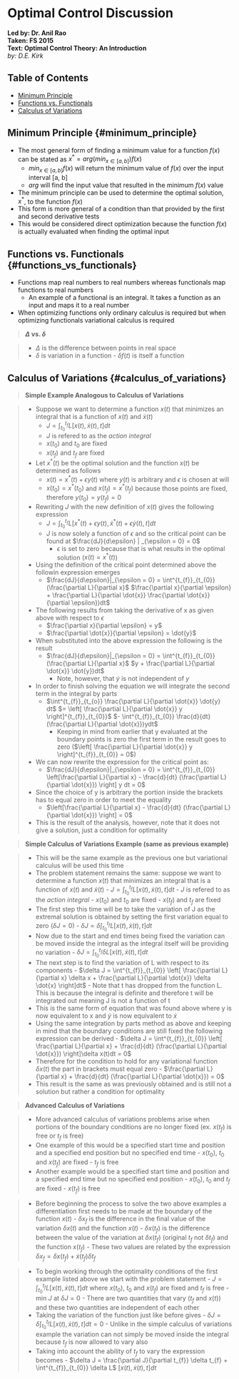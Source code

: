 # Optimal Control Discussion
**Led by: Dr. Anil Rao**  
**Taken: FS 2015**  
**Text: Optimal Control Theory: An Introduction**  
*by: D.E. Kirk*

## Table of Contents

- [Minimum Principle](#minimum_principle)
- [Functions vs. Functionals](#functions_vs_functionals)
- [Calculus of Variations](#calculus_of_variations)

## Minimum Principle {#minimum_principle}

- The most general form of finding a minimum value for a function $f(x)$ can be
  stated as $x^{*} = arg (min_{x \in [a,b]}) f(x)$
    - $min_{x \in [a,b]} f(x)$ will return the minimum value of $f(x)$ over the
      input interval [a, b]
    - $arg$ will find the input value that resulted in the minimum $f(x)$ value
- The minimum principle can be used to determine the optimal solution, $x^{*}$,
  to the function $f(x)$
- This form is more general of a condition than that provided by the first and
  second derivative tests
- This would be considered direct optimization because the function $f(x)$ is
  actually evaluated when finding the optimal input

## Functions vs. Functionals {#functions_vs_functionals}

- Functions map real numbers to real numbers whereas functionals map functions
  to real numbers
    - An example of a functional is an integral. It takes a function as an
      input and maps it to a real number
- When optimizing functions only ordinary calculus is required but when
  optimizing functionals variational calculus is required

> __$\Delta$ vs. $\delta$__

> - $\Delta$ is the difference between points in real space
> - $\delta$ is variation in a function
>       - $\delta f(t)$ is itself a function

## Calculus of Variations {#calculus_of_variations}

> __Simple Example Analogous to Calculus of Variations__

> - Suppose we want to determine a function $x(t)$ that minimizes an integral
    that is a function of $x(t)$ and $\dot{x}(t)$
>     - $J = \int^{t_{f}}_{t_{0}}L[x(t),\dot{x}(t),t]dt$
>     - $J$ is refered to as the _action integral_
>     - $x(t_{0})$ and $t_{0}$ are fixed
>     - $x(t_{f})$ and $t_{f}$ are fixed
> - Let $x^{*}(t)$ be the optimal solution and the function $x(t)$ be determined
    as follows
>     - $x(t) = x^{*}(t) + \epsilon y(t)$ where $y(t)$ is arbitrary and
        $\epsilon$ is chosen at will
>     - $x(t_{0}) = x^{*}(t_{0})$ and $x(t_{f}) = x^{*}(t_{f})$ because those
        points are fixed, therefore $y(t_{0}) = y(t_{f}) = 0$
> - Rewriting $J$ with the new definition of $x(t)$ gives the following expression
>     - $J = \int^{t_{f}}_{t_{0}}L[x^{*}(t) + \epsilon y(t),\dot{x}^{*}(t) +
        \epsilon \dot{y}(t),t]dt$
>     - $J$ is now solely a function of $\epsilon$ and so the critical point can
        be found at $\frac{dJ}{d\epsilon} | _{\epsilon = 0} = 0$
>         - $\epsilon$ is set to zero because that is what results in the optimal
            solution ($x(t) = x^{*}(t)$)
> - Using the definition of the critical point determined above the followin
    expression emerges
>     - $\frac{dJ}{d\epsilon}|_{\epsilon = 0} = \int^{t_{f}}_{t_{0}}
        (\frac{\partial L}{\partial x}$ $\frac{\partial x}{\partial \epsilon} +
        \frac{\partial L}{\partial \dot{x}} \frac{\partial \dot{x}}{\partial
        \epsilon})dt$
> - The following results from taking the derivative of x as given above with
    respect to $\epsilon$
>     - $\frac{\partial x}{\partial \epsilon} = y$
>     - $\frac{\partial \dot{x}}{\partial \epsilon} = \dot{y}$
> - When substituted into the above expression the following is the result
>     - $\frac{dJ}{d\epsilon}|_{\epsilon = 0} = \int^{t_{f}}_{t_{0}}
        (\frac{\partial L}{\partial x}$ $y +
        \frac{\partial L}{\partial \dot{x}} \dot{y})dt$
>         - Note, however, that $\dot{y}$ is not independent of $y$
> - In order to finish solving the equation we will integrate the second term in
    the integral by parts
>     - $\int^{t_{f}}_{t_{o}} \frac{\partial L}{\partial \dot{x}} \dot{y} dt$ $=
        \left[ \frac{\partial L}{\partial \dot{x}} y \right]^{t_{f}}_{t_{0}}$ $-
        \int^{t_{f}}_{t_{0}} \frac{d}{dt} (\frac{\partial L}{\partial
        \dot{x}})ydt$
>         - Keeping in mind from earlier that y evaluated at the boundary points
            is zero the first term in the result goes to zero ($\left[
            \frac{\partial L}{\partial \dot{x}} y \right]^{t_{f}}_{t_{0}} = 0$)
> - We can now rewrite the expression for the critical point as:
>     - $\frac{dJ}{d\epsilon}|_{\epsilon = 0} = \int^{t_{f}}_{t_{0}}
        \left[\frac{\partial L}{\partial x} - \frac{d}{dt} (\frac{\partial
        L}{\partial \dot{x}}) \right] y dt = 0$
> - Since the choice of y is arbitrary the portion inside the brackets has to
    equal zero in order to meet the equality
>     - $\left[\frac{\partial L}{\partial x} - \frac{d}{dt} (\frac{\partial
        L}{\partial \dot{x}}) \right] = 0$
> - This is the result of the analysis, however, note that it does not give a
    solution, just a condition for optimality

> __Simple Calculus of Variations Example (same as previous example)__

> - This will be the same example as the previous one but variational calculus
    will be used this time
> - The problem statement remains the same: suppose we want to determine a
    function $x(t)$ that minimizes an integral that is a function of $x(t)$ and
    $\dot{x}(t)$
>       - $J = \int^{t_{f}}_{t_{0}}L[x(t),\dot{x}(t),t]dt$
>       - $J$ is refered to as the _action integral_
>       - $x(t_{0})$ and $t_{0}$ are fixed
>       - $x(t_{f})$ and $t_{f}$ are fixed
> - The first step this time will be to take the variation of J as the extremal
    solution is obtained by setting the first variation equal to zero ($\delta
    J = 0$)
>       - $\delta J = \delta \int^{t_{f}}_{t_{0}}L[x(t),\dot{x}(t),t]dt$
> - Now due to the start and end times being fixed the variation can be moved
    inside the integral as the integral itself will be providing no variation
>       - $\delta J = \int^{t_{f}}_{t_{0}} \delta L[x(t),\dot{x}(t),t]dt$
> - The next step is to find the variation of L with respect to its components
>       - $\delta J = \int^{t_{f}}_{t_{0}} \left[ \frac{\partial L}{\partial x}
          \delta x + \frac{\partial L}{\partial \dot{x}} \delta \dot{x}
          \right]dt$
>       - Note that t has dropped from the function L. This is because the
          integral is definite and therefore t will be integrated out meaning J
          is not a function of t
> - This is the same form of equation that was found above where y is now
    equivalent to x and $\dot{y}$ is now equivalent to $\dot{x}$
> - Using the same integration by parts method as above and keeping in mind
    that the boundary conditions are still fixed the following expression can
    be derived
>       - $\delta J = \int^{t_{f}}_{t_{0}} \left[ \frac{\partial L}{\partial x}
          + \frac{d}{dt} (\frac{\partial L}{\partial \dot{x}}) \right]\delta
          x(t)dt = 0$
> - Therefore for the condition to hold for any variational function $\delta
    x(t)$ the part in brackets must equal zero
>       - $\frac{\partial L}{\partial x} + \frac{d}{dt} (\frac{\partial
          L}{\partial \dot{x}}) = 0$
> - This result is the same as was previously obtained and is still not a
    solution but rather a condition for optimality

> __Advanced Calculus of Variations__

> - More advanced calculus of variations problems arise when portions of the
    boundary conditions are no longer fixed (ex. $x(t_{f})$ is free or $t_{f}$
    is free)
> - One example of this would be a specified start time and position and a
    specified end position but no specified end time
>       - $x(t_{0})$, $t_{0}$ and $x(t_{f})$ are fixed
>       - $t_{f}$ is free
> - Another example would be a specified start time and position and a
    specified end time but no specified end position
>       - $x(t_{0})$, $t_{0}$ and $t_{f}$ are fixed
>       - $x(t_{f})$ is free

> - Before beginning the process to solve the two above examples a
    differentiation first needs to be made at the boundary of the function
    $x(t)$
>       - $\delta x_{f}$ is the difference in the final value of the variation
          $\delta x(t)$ and the function $x(t)$
>       - $\delta x(t_{f})$ is the difference between the value of the
          variation at $\delta x(t_{f})$ (original $t_{f}$ not $\delta t_{f}$)
          and the function $x(t_{f})$
>       - These two values are related by the expression $\delta x_{f} =
          \delta x(t_{f}) + \dot{x}(t_{f}) \delta t_{f}$

> - To begin working through the optimality conditions of the first example
    listed above we start with the problem statement
>       - $J = \int^{t_{f}}_{t_{0}} L \left[ x(t), \dot{x}(t), t \right] dt$
          where $x(t_{0})$, $t_{0}$ and $x(t_{f})$ are fixed and $t_{f}$ is
          free
>       - min $J$ at $\delta J = 0$
>       - There are two quantities that vary ($t_{f}$ and $x(t)$) and these two
          quantities are independent of each other
> - Taking the variation of the function just like before gives
>       - $\delta J = \delta \int^{t_{f}}_{t_{0}} L \left[ x(t), \dot{x}(t), t
          \right] dt = 0$
>       - Unlike in the simple calculus of variations example the variation can
          not simply be moved inside the integral because $t_{f}$ is now
          allowed to vary also
> - Taking into account the ability of $t_{f}$ to vary the expression becomes
>       - $\delta J = \frac{\partial J}{\partial t_{f}} \delta t_{f} +
          \int^{t_{f}}_{t_{0}} \delta L$ $\left[ x(t), \dot{x}(t), t]dt$
